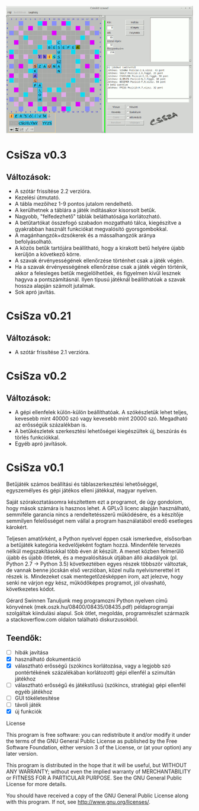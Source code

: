 
 ![Alt text](manual/game8.gif)



# CsiSza v0.3

## Változások:
- A szótár frissítése 2.2 verzióra.
- Kezelési útmutató.
- A tábla mezőihez 1-9 pontos jutalom rendelhető.
- A kerülhetnek a táblára a játék indításakor kisorsolt betűk.
- Nagyobb, "felfedezhető" táblák beláthatósága korlátozható.
- A betűtartókat összefogó szabadon mozgatható tálca, kiegészítve a gyakrabban használt funkciókat megvalósító gyorsgombokkal.
- A magánhangzók+dzsókerek és a mássalhangzók aránya befolyásolható.
- A közös betűk tartójára beállítható, hogy a kirakott betű helyére újabb kerüljön a következő körre. 
- A szavak érvényességének ellenőrzése történhet csak a játék végén.
- Ha a szavak érvényességének ellenőrzése csak a játék végén történik, akkor a felesleges betűk megjelölhetőek, és figyelmen kívül     lesznek hagyva a pontszámításnál. Ilyen típusú játéknál beállíthatóak a szavak hossza alapján számolt jutalmak.  
- Sok apró javítás.

# CsiSza v0.21

## Változások:

- A szótár frissítése 2.1 verzióra. 
 
# CsiSza v0.2

## Változások:

- A gépi ellenfelek külön-külön beállíthatóak. A szókészletük lehet teljes, kevesebb mint 40000 szó vagy kevesebb mint 20000 szó. Megadható az erősségük százalékban is. 
- A betűkészletek szerkesztési lehetőségei kiegészültek új, beszúrás és törlés funkciókkal. 
- Egyéb apró javítások.

# CsiSza v0.1

Betűjáték számos beállítási és táblaszerkesztési lehetőséggel, egyszemélyes
és gépi játékos elleni játékkal, magyar nyelven.

Saját szórakoztatásomra készítettem ezt a programot, de úgy gondolom, hogy mások számára is hasznos
lehet. A GPLv3 licenc alapján használható, semmiféle garancia nincs a rendeltetésszerű működésére,
és a készítője semmilyen felelősséget nem vállal a program használatából eredő esetleges károkért.

Teljesen amatőrként, a Python nyelvvel éppen csak ismerkedve, elsősorban a betűjáték kategória kedvelőjeként
fogtam hozzá. Mindenféle tervezés nélkül megszakításokkal több éven át készült. A menet közben felmerülő újabb
és újabb ötletek, és a megvalósításuk útjában álló akadályok (pl. Python 2.7 -> Python 3.5) következtében egyes
részek többször változtak, de vannak benne jócskán első verzióban, közel nulla nyelvismerettel írt részek is.
Mindezeket csak mentegetőzésképpen írom, azt jelezve, hogy senki ne várjon egy kész, működőképes programot,
jól olvasható, következetes kódot.

Gérard Swinnen Tanuljunk meg programozni Python nyelven című könyvének (mek.oszk.hu/08400/08435/08435.pdf)
példaprogramjai szolgáltak kiindulási alapul. Sok ötlet, megoldás, programrészlet származik
a stackoverflow.com oldalon található diskurzusokból.

## Teendők:
  - [ ] hibák javítása
  - [x] használható dokumentáció
  - [x] választható erősségű (szókincs korlátozása, vagy a legjobb szó pontértékének százalékában
        korlátozott) gépi ellenfél a szimultán játékhoz
  - [ ] választható erősségű és játékstílusú (szókincs, stratégia) gépi ellenfél egyéb játékhoz
  - [ ] GUI tökéletesítése
  - [ ] távoli játék
  - [x] új funkciók

License

This program is free software: you can redistribute it and/or modify
it under the terms of the GNU General Public License as published by
the Free Software Foundation, either version 3 of the License, or
(at your option) any later version.

This program is distributed in the hope that it will be useful,
but WITHOUT ANY WARRANTY; without even the implied warranty of
MERCHANTABILITY or FITNESS FOR A PARTICULAR PURPOSE.  See the
GNU General Public License for more details.

You should have received a copy of the GNU General Public License
along with this program.  If not, see <http://www.gnu.org/licenses/>.
